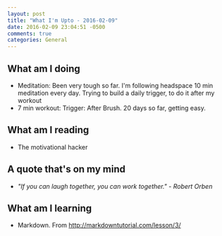 ```yaml
---
layout: post
title: "What I'm Upto - 2016-02-09"
date: 2016-02-09 23:04:51 -0500
comments: true
categories: General
---
```


## What am I doing
- Meditation: Been very tough so far. I'm following headspace 10 min meditation every day. Trying to build a daily trigger, to do it after my workout
- 7 min workout: Trigger: After Brush. 20 days so far, getting easy. 

## What am I reading
- The motivational hacker

## A quote that's on my mind
- _"If you can laugh together, you can work together." - Robert Orben_

## What am I learning
- Markdown. From http://markdowntutorial.com/lesson/3/

